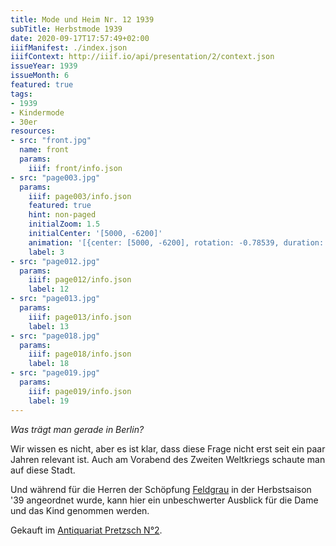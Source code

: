```yaml
---
title: Mode und Heim Nr. 12 1939
subTitle: Herbstmode 1939
date: 2020-09-17T17:57:49+02:00
iiifManifest: ./index.json
iiifContext: http://iiif.io/api/presentation/2/context.json
issueYear: 1939
issueMonth: 6
featured: true
tags:
- 1939
- Kindermode
- 30er
resources:
- src: "front.jpg"
  name: front
  params:
    iiif: front/info.json
- src: "page003.jpg"
  params:
    iiif: page003/info.json
    featured: true
    hint: non-paged
    initialZoom: 1.5
    initialCenter: '[5000, -6200]'
    animation: '[{center: [5000, -6200], rotation: -0.78539, duration: 5000, zoom: 2},{center:[1000,-5500], duration: 4000}, {rotation: 0.78539, center:[1000,-5500], duration: 3000, zoom: 1.2}, {center:[1000,-1500], duration: 4000}]'
    label: 3
- src: "page012.jpg"
  params:
    iiif: page012/info.json
    label: 12
- src: "page013.jpg"
  params:
    iiif: page013/info.json
    label: 13
- src: "page018.jpg"
  params:
    iiif: page018/info.json
    label: 18
- src: "page019.jpg"
  params:
    iiif: page019/info.json
    label: 19
---
```


*Was trägt man gerade in Berlin?*
<!--more-->
Wir wissen es nicht, aber es ist klar, dass diese Frage nicht erst seit ein paar Jahren relevant ist. Auch am Vorabend des Zweiten Weltkriegs schaute man auf diese Stadt.

Und während für die Herren der Schöpfung [Feldgrau](https://de.wikipedia.org/wiki/Feldgrau) in der Herbstsaison '39 angeordnet wurde, kann hier ein unbeschwerter Ausblick für die Dame und das Kind genommen werden.

<div class="source">Gekauft im <a href="https://antiquariat-pretzsch.de/">Antiquariat Pretzsch N°2</a>.</div>
